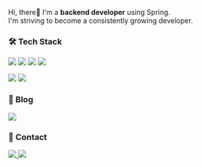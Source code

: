 
Hi, there👋 I'm a **backend developer** using Spring. <br/>
I'm striving to become a consistently growing developer.

### 🛠 Tech Stack
<img src="https://img.shields.io/badge/Java-ED8B00?style=flat&logo=openjdk&logoColor=white"> <img src="https://img.shields.io/badge/SpringBoot-6DB33F?style=flat&logo=springboot&logoColor=white"> <img src="https://img.shields.io/badge/MySQL-00000F?style=flat&logo=mysql&logoColor=white"> <img src="https://img.shields.io/badge/redis-%23DD0031.svg?&style=flat&logo=redis&logoColor=white">

<img src="https://img.shields.io/badge/Amazon_AWS-232F3E?style=flat&logo=amazon-aws&logoColor=white"> <img src="https://img.shields.io/badge/docker-%230db7ed.svg?style=flat&logo=docker&logoColor=white"> 


### 📜 Blog
<a href="https://545aa7.tistory.com/">
  <img src="https://img.shields.io/badge/tistory-ED8B00?style=flat&logo=tistory&logoColor=white">
</a>


### 🔗 Contact
<a href="mailto:chunghye1998@gmail.com">
  <img src="https://img.shields.io/badge/Gmail-D14836?style=flate&logo=gmail&logoColor=white">
</a> <a href="https://noiseless-chauffeur-c9d.notion.site/Back-End-Devloper-682382235e4c4e148506732a97d5bf39?pvs=4">
  <img src="https://img.shields.io/badge/Notion-000000?style=flat&logo=notion&logoColor=white">
</a>



